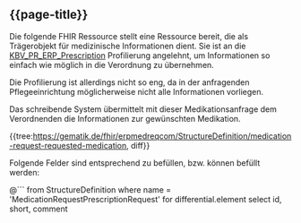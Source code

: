 ## {{page-title}}

Die folgende FHIR Ressource stellt eine Ressource bereit, die als Trägerobjekt für medizinische Informationen dient. Sie ist an die [KBV_PR_ERP_Prescription](https://simplifier.net/erezept/kbvprerpprescription) Profilierung angelehnt, um Informationen so einfach wie möglich in die Verordnung zu übernehmen.

Die Profilierung ist allerdings nicht so eng, da in der anfragenden Pflegeeinrichtung möglicherweise nicht alle Informationen vorliegen.

Das schreibende System übermittelt mit dieser Medikationsanfrage dem Verordnenden die Informationen zur gewünschten Medikation.

{{tree:https://gematik.de/fhir/erpmedreqcom/StructureDefinition/medication-request-requested-medication, diff}}

Folgende Felder sind entsprechend zu befüllen, bzw. können befüllt werden:

@```
from StructureDefinition
where name = 'MedicationRequestPrescriptionRequest'
for differential.element
    select id, short, comment
```
